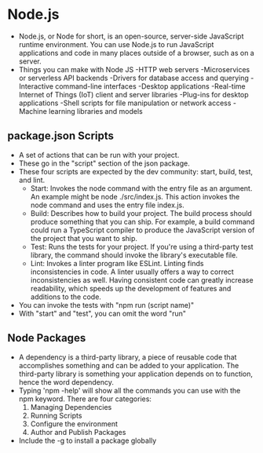 # Node.js

- Node.js, or Node for short, is an open-source, server-side JavaScript runtime environment. You can use Node.js to run JavaScript applications and code in many places outside of a browser, such as on a server.
- Things you can make with Node JS
  -HTTP web servers
  -Microservices or serverless API backends
  -Drivers for database access and querying
  -Interactive command-line interfaces
  -Desktop applications
  -Real-time Internet of Things (IoT) client and server libraries
  -Plug-ins for desktop applications
  -Shell scripts for file manipulation or network access
  -Machine learning libraries and models

## package.json Scripts

- A set of actions that can be run with your project.
- These go in the "script" section of the json package.
- These four scripts are expected by the dev community: start, build, test, and lint.
  - Start: Invokes the node command with the entry file as an argument. An example might be node ./src/index.js. This action invokes the node command and uses the entry file index.js.
  - Build: Describes how to build your project. The build process should produce something that you can ship. For example, a build command could run a TypeScript compiler to produce the JavaScript version of the project that you want to ship.
  - Test: Runs the tests for your project. If you're using a third-party test library, the command should invoke the library's executable file.
  - Lint: Invokes a linter program like ESLint. Linting finds inconsistencies in code. A linter usually offers a way to correct inconsistencies as well. Having consistent code can greatly increase readability, which speeds up the development of features and additions to the code.
- You can invoke the tests with "npm run (script name)"
- With "start" and "test", you can omit the word "run"

## Node Packages

- A dependency is a third-party library, a piece of reusable code that accomplishes something and can be added to your application. The third-party library is something your application depends on to function, hence the word dependency.
- Typing 'npm -help' will show all the commands you can use with the npm keyword. There are four categories:
  1. Managing Dependencies
  2. Running Scripts
  3. Configure the environment
  4. Author and Publish Packages
- Include the -g to install a package globally
